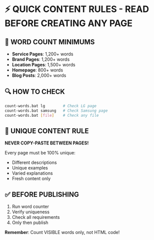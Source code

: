 # ⚡ QUICK CONTENT RULES - READ BEFORE CREATING ANY PAGE

## 📏 WORD COUNT MINIMUMS
- **Service Pages**: 1,200+ words
- **Brand Pages**: 1,200+ words  
- **Location Pages**: 1,500+ words
- **Homepage**: 800+ words
- **Blog Posts**: 2,000+ words

## 🔍 HOW TO CHECK
```bash
count-words.bat lg        # Check LG page
count-words.bat samsung   # Check Samsung page
count-words.bat [file]    # Check any file
```

## 🚫 UNIQUE CONTENT RULE
**NEVER COPY-PASTE BETWEEN PAGES!**

Every page must be 100% unique:
- Different descriptions
- Unique examples
- Varied explanations
- Fresh content only

## ✅ BEFORE PUBLISHING
1. Run word counter
2. Verify uniqueness
3. Check all requirements
4. Only then publish

**Remember**: Count VISIBLE words only, not HTML code!